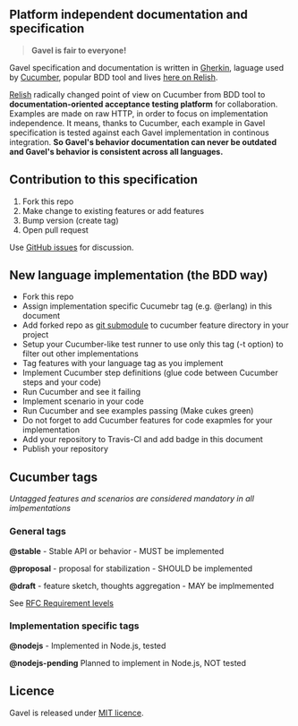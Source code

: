## Platform independent documentation and specification

> **Gavel is fair to everyone!**

Gavel specification and documentation is written in [Gherkin][gherkin], laguage used by [Cucumber][cucumber], popular BDD tool and lives [here on Relish][gavelrelish].

[Relish][relish] radically changed point of view on Cucumber from BDD tool to **documentation-oriented acceptance testing platform** for collaboration. Examples are made on raw HTTP, in order to focus on implementation independence. It means, thanks to Cucumber, each example in Gavel specification is tested against each Gavel implementation in continous integration. **So Gavel's behavior documentation can never be outdated and Gavel's behavior is consistent across all languages.**

[gherkin]: https://github.com/cucumber/gherkin
[cucumber]: https://github.com/cucumber/cucumber
[gavelrelish]: https://www.relishapp.com/apiary/gavel/docs
[relish]: https://www.relishapp.com/ 

## Contribution to this specification

1. Fork this repo
2. Make change to existing features or add features  
3. Bump version (create tag)
4. Open pull request

Use [GitHub issues](https://github.com/apiaryio/gavel/issues) for discussion. 

## New language implementation (the BDD way)

- Fork this repo
- Assign implementation specific Cucumebr tag (e.g. @erlang) in this document
- Add forked repo as [git submodule][git submodule] to cucumber feature directory in your project
- Setup your Cucumber-like test runner to use only this tag (-t option) to filter out other implementations
- Tag features with your language tag as you implement
- Implement Cucumber step definitions (glue code between Cucumber steps and your code)
- Run Cucumber and see it failing
- Implement scenario in your code
- Run Cucumber and see examples passing (Make cukes green)
- Do not forget to add Cucumber features for code exapmles for your implementation
- Add your repository to Travis-CI and add badge in this document
- Publish your repository


[git submodule]: http://git-scm.com/book/en/Git-Tools-Submodules

## Cucumber tags

*Untagged features and scenarios are considered mandatory in all imlpementations*

### General tags

**@stable** - Stable API or behavior - MUST be implemented

**@proposal** - proposal for stabilization - SHOULD be implemented

**@draft** - feature sketch, thoughts aggregation - MAY be implmemented

See [RFC Requirement levels](http://www.ietf.org/rfc/rfc2119.txt) 

### Implementation specific tags

**@nodejs** - Implemented in Node.js, tested

**@nodejs-pending** Planned to implement in Node.js, NOT tested

## Licence

Gavel is released under [MIT licence](https://github.com/apiaryio/gavel/blob/master/LICENSE).

